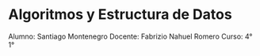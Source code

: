 # Algoritmos y Estructura de Datos
Alumno: Santiago Montenegro
Docente: Fabrizio Nahuel Romero
Curso: 4° 1°
